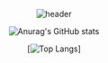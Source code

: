  <div align=center>
  
   ![header](https://capsule-render.vercel.app/api?type=waving&color=70faac&height=260&section=header&text=KIMSEONMI&fontSizew44)
 <div align=center>
  
  ![Anurag's GitHub stats](https://github-readme-stats.vercel.app/api?username=seon-mikim&show_icons=true&theme=tokyonight&text_color=edeff2&ring_color=70faac&icon_color=70faac&title_color=70faac)

  [![Top Langs](https://github-readme-stats.vercel.app/api/top-langs/?username=seon-mikim&layout=compact)]
 <div>
  <div>

 











 
